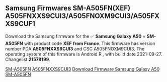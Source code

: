 <h2>Samsung Firmwares SM-A505FN(XEF) A505FNXXS9CUI3/A505FNOXM9CUI3/A505FXXS9CUF1</h2>
Download the Samsung firmware for the ✅ <strong>Samsung Galaxy A50 </strong> ⭐ <strong>SM-A505FN</strong> with product code <strong>XEF</strong> <strong> from France</strong>. This firmware has version number PDA <strong>A505FNXXS9CUI3</strong> and CSC A505FNOXM9CUI3. The operating system of this firmware is Android R , with build date 2021-09-27. Changelist <strong>21578199</strong>.


[SM-A505FN](https://samfirm.shop/samsung/model/SM-A505FN)
[A505FNXXS9CUI3](https://samfirm.shop/samsung/pda/A505FNXXS9CUI3)
[Download Firmware Samsung Galaxy A50 SM-A505FN](https://samfirm.shop/samsung/firmware/460102)
